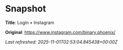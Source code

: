 # Snapshot

**Title**: Login • Instagram

**Original**: <https://www.instagram.com/binary.phoenix/>

_Last refreshed: 2025-11-01T02:53:04.845438+00:00Z_
